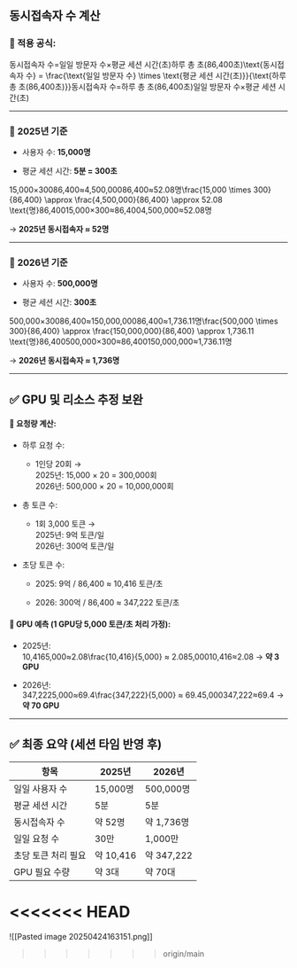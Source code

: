 ## 동시접속자 수 계산

### 🔸 적용 공식:

동시접속자 수=일일 방문자 수×평균 세션 시간(초)하루 총 초(86,400초)\text{동시접속자 수} = \frac{\text{일일 방문자 수} \times \text{평균 세션 시간(초)}}{\text{하루 총 초(86,400초)}}동시접속자 수=하루 총 초(86,400초)일일 방문자 수×평균 세션 시간(초)​

---

### 📌 **2025년 기준**

- 사용자 수: **15,000명**
    
- 평균 세션 시간: **5분 = 300초**
    

15,000×30086,400≈4,500,00086,400≈52.08명\frac{15,000 \times 300}{86,400} \approx \frac{4,500,000}{86,400} \approx 52.08 \text{명}86,40015,000×300​≈86,4004,500,000​≈52.08명

→ **2025년 동시접속자 ≈ 52명**

---

### 📌 **2026년 기준**

- 사용자 수: **500,000명**
    
- 평균 세션 시간: **300초**
    

500,000×30086,400≈150,000,00086,400≈1,736.11명\frac{500,000 \times 300}{86,400} \approx \frac{150,000,000}{86,400} \approx 1,736.11 \text{명}86,400500,000×300​≈86,400150,000,000​≈1,736.11명

→ **2026년 동시접속자 ≈ 1,736명**

---

## ✅ GPU 및 리소스 추정 보완

#### 🔹 요청량 계산:

- 하루 요청 수:
    
    - 1인당 20회 →  
        2025년: 15,000 × 20 = 300,000회  
        2026년: 500,000 × 20 = 10,000,000회
        
- 총 토큰 수:
    
    - 1회 3,000 토큰 →  
        2025년: 9억 토큰/일  
        2026년: 300억 토큰/일
        
- 초당 토큰 수:
    
    - 2025: 9억 / 86,400 ≈ 10,416 토큰/초
        
    - 2026: 300억 / 86,400 ≈ 347,222 토큰/초
        

#### 🔹 GPU 예측 (1 GPU당 5,000 토큰/초 처리 가정):

- 2025년:  
    10,4165,000≈2.08\frac{10,416}{5,000} ≈ 2.085,00010,416​≈2.08 → **약 3 GPU**
    
- 2026년:  
    347,2225,000≈69.4\frac{347,222}{5,000} ≈ 69.45,000347,222​≈69.4 → **약 70 GPU**
    

---

## ✅ 최종 요약 (세션 타임 반영 후)

|항목|2025년|2026년|
|---|---|---|
|일일 사용자 수|15,000명|500,000명|
|평균 세션 시간|5분|5분|
|동시접속자 수|약 52명|약 1,736명|
|일일 요청 수|30만|1,000만|
|초당 토큰 처리 필요|약 10,416|약 347,222|
|GPU 필요 수량|약 3대|약 70대|
<<<<<<< HEAD
=======
![[Pasted image 20250424163151.png]]
>>>>>>> origin/main
